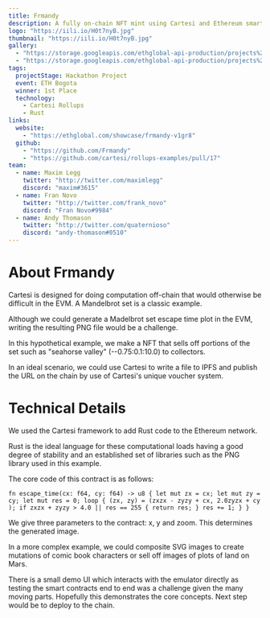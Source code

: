 ```yaml
---
title: Frmandy
description: A fully on-chain NFT mint using Cartesi and Ethereum smart contracts
logo: "https://iili.io/H0t7nyB.jpg"
thumbnail: "https://iili.io/H0t7nyB.jpg"
gallery:
  - "https://storage.googleapis.com/ethglobal-api-production/projects%2Fv1gr8%2Fimages%2Fcli-example-1.jpg"
  - "https://storage.googleapis.com/ethglobal-api-production/projects%2Fv1gr8%2Fimages%2FScreenshot%20from%202022-10-09%2014-34-24.png"
tags:
  projectStage: Hackathon Project
  event: ETH Bogota
  winner: 1st Place
  technology:
    - Cartesi Rollups
    - Rust
links:
  website:
    - "https://ethglobal.com/showcase/frmandy-v1gr8"
  github:
    - "https://github.com/Frmandy"
    - "https://github.com/cartesi/rollups-examples/pull/17"
team:
  - name: Maxim Legg
    twitter: "http://twitter.com/maximlegg"
    discord: "maxim#3615"
  - name: Fran Novo
    twitter: "http://twitter.com/frank_novo"
    discord: "Fran Novo#9984"
  - name: Andy Thomason
    twitter: "http://twitter.com/quaternioso"
    discord: "andy-thomason#0510"
---
```


# About Frmandy

Cartesi is designed for doing computation off-chain that would otherwise be difficult in the EVM. A Mandelbrot set is a classic example.

Although we could generate a Madelbrot set escape time plot in the EVM, writing the resulting PNG file would be a challenge.

In this hypothetical example, we make a NFT that sells off portions of the set such as "seahorse valley" (--0.75:0.1:10.0) to collectors.

In an ideal scenario, we could use Cartesi to write a file to IPFS and publish the URL on the chain by use of Cartesi's unique voucher system.

# Technical Details

We used the Cartesi framework to add Rust code to the Ethereum network.

Rust is the ideal language for these computational loads having a good degree of stability and an established set of libraries such as the PNG library used in this example.

The core code of this contract is as follows:

```
fn escape_time(cx: f64, cy: f64) -> u8 { let mut zx = cx; let mut zy = cy; let mut res = 0; loop { (zx, zy) = (zxzx - zyzy + cx, 2.0zyzx + cy ); if zxzx + zyzy > 4.0 || res == 255 { return res; } res += 1; } }
```

We give three parameters to the contract: x, y and zoom. This determines the generated image.

In a more complex example, we could composite SVG images to create mutations of comic book characters or sell off images of plots of land on Mars.

There is a small demo UI which interacts with the emulator directly as testing the smart contracts end to end was a challenge given the many moving parts. Hopefully this demonstrates the core concepts. Next step would be to deploy to the chain.
